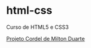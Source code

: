 # html-css
 Curso de HTML5 e CSS3

 <a href="https://vambergestevao.github.io/projeto-cordel/">Projeto Cordel de Milton Duarte</a>
